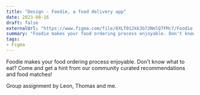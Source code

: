 ```yaml
---
title: "Design - Foodie, a food delivery app"
date: 2023-08-16
draft: false
externalUrl: "https://www.figma.com/file/8XLT012kk3b72NmlQ7FMc7/Foodie!?type=design&node-id=243%3A499&mode=design&t=ewgOFutCZ1JUXRwx-1"
summary: "Foodie makes your food ordering process enjoyable. Don't know what to eat? Come and get a hint from our community curated recommendations and food matches!"
tags:
- Figma
---
```


Foodie makes your food ordering process enjoyable. Don't know what to eat? Come and get a hint from our community curated recommendations and food matches!

Group assignment by Leon, Thomas and me.